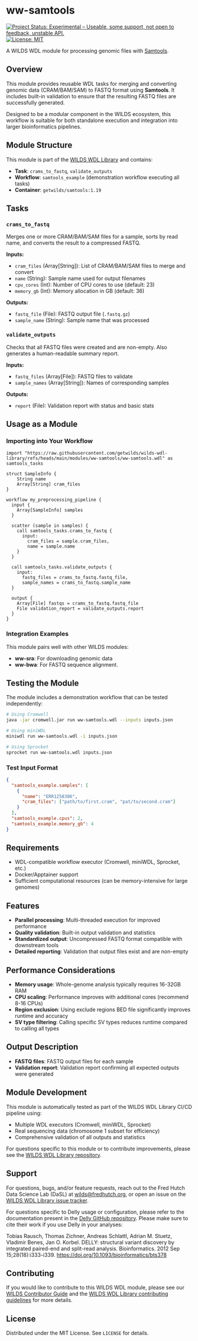 # ww-samtools
[![Project Status: Experimental – Useable, some support, not open to feedback, unstable API.](https://getwilds.org/badges/badges/experimental.svg)](https://getwilds.org/badges/#experimental)
[![License: MIT](https://img.shields.io/badge/License-MIT-yellow.svg)](https://opensource.org/licenses/MIT)

A WILDS WDL module for processing genomic files with [Samtools](http://www.htslib.org/).

## Overview

This module provides reusable WDL tasks for merging and converting genomic data (CRAM/BAM/SAM) to FASTQ format using **Samtools**. It includes built-in validation to ensure that the resulting FASTQ files are successfully generated.

Designed to be a modular component in the WILDS ecosystem, this workflow is suitable for both standalone execution and integration into larger bioinformatics pipelines.

## Module Structure

This module is part of the [WILDS WDL Library](https://github.com/getwilds/wilds-wdl-library) and contains:

- **Task**: `crams_to_fastq`, `validate_outputs`
- **Workflow**: `samtools_example` (demonstration workflow executing all tasks)
- **Container**: `getwilds/samtools:1.19`

## Tasks

### `crams_to_fastq`

Merges one or more CRAM/BAM/SAM files for a sample, sorts by read name, and converts the result to a compressed FASTQ.

**Inputs:**
- `cram_files` (Array[String]): List of CRAM/BAM/SAM files to merge and convert
- `name` (String): Sample name used for output filenames
- `cpu_cores` (Int): Number of CPU cores to use (default: 23)
- `memory_gb` (Int): Memory allocation in GB (default: 36)

**Outputs:**
- `fastq_file` (File): FASTQ output file (`.fastq.gz`)
- `sample_name` (String): Sample name that was processed

### `validate_outputs`

Checks that all FASTQ files were created and are non-empty. Also generates a human-readable summary report.

**Inputs:**
- `fastq_files` (Array[File]): FASTQ files to validate
- `sample_names` (Array[String]): Names of corresponding samples

**Outputs:**
- `report` (File): Validation report with status and basic stats

## Usage as a Module

### Importing into Your Workflow

```wdl
import "https://raw.githubusercontent.com/getwilds/wilds-wdl-library/refs/heads/main/modules/ww-samtools/ww-samtools.wdl" as samtools_tasks

struct SampleInfo {
    String name
    Array[String] cram_files
}

workflow my_preprocessing_pipeline {
  input {
    Array[SampleInfo] samples
  }

  scatter (sample in samples) {
    call samtools_tasks.crams_to_fastq {
      input:
        cram_files = sample.cram_files,
        name = sample.name
    }
  }

  call samtools_tasks.validate_outputs {
    input:
      fastq_files = crams_to_fastq.fastq_file,
      sample_names = crams_to_fastq.sample_name
  }

  output {
    Array[File] fastqs = crams_to_fastq.fastq_file
    File validation_report = validate_outputs.report
  }
}
```

### Integration Examples

This module pairs well with other WILDS modules:
- **ww-sra**: For downloading genomic data
- **ww-bwa**: For FASTQ sequence alignment.

## Testing the Module

The module includes a demonstration workflow that can be tested independently:

```bash
# Using Cromwell
java -jar cromwell.jar run ww-samtools.wdl --inputs inputs.json

# Using miniWDL
miniwdl run ww-samtools.wdl -i inputs.json

# Using Sprocket
sprocket run ww-samtools.wdl inputs.json
```

### Test Input Format

```json
{
  "samtools_example.samples": [
    {
      "name": "ERR1258306",
      "cram_files": ["path/to/first.cram", "pat/to/second.cram"]
    }
  ],
  "samtools_example.cpus": 2,
  "samtools_example.memory_gb": 4
}
```

## Requirements

- WDL-compatible workflow executor (Cromwell, miniWDL, Sprocket, etc.)
- Docker/Apptainer support
- Sufficient computational resources (can be memory-intensive for large genomes)

## Features

- **Parallel processing**: Multi-threaded execution for improved performance
- **Quality validation**: Built-in output validation and statistics
- **Standardized output**: Uncompressed FASTQ format compatible with downstream tools
- **Detailed reporting**: Validation that output files exist and are non-empty

## Performance Considerations

- **Memory usage**: Whole-genome analysis typically requires 16-32GB RAM
- **CPU scaling**: Performance improves with additional cores (recommend 8-16 CPUs)
- **Region exclusion**: Using exclude regions BED file significantly improves runtime and accuracy
- **SV type filtering**: Calling specific SV types reduces runtime compared to calling all types

## Output Description
- **FASTQ files**: FASTQ output files for each sample
- **Validation report**: Validation report confirming all expected outputs were generated

## Module Development

This module is automatically tested as part of the WILDS WDL Library CI/CD pipeline using:
- Multiple WDL executors (Cromwell, miniWDL, Sprocket)
- Real sequencing data (chromosome 1 subset for efficiency)
- Comprehensive validation of all outputs and statistics

For questions specific to this module or to contribute improvements, please see the [WILDS WDL Library repository](https://github.com/getwilds/wilds-wdl-library).

## Support

For questions, bugs, and/or feature requests, reach out to the Fred Hutch Data Science Lab (DaSL) at wilds@fredhutch.org, or open an issue on the [WILDS WDL Library issue tracker](https://github.com/getwilds/wilds-wdl-library/issues).

For questions specific to Delly usage or configuration, please refer to the documentation present in the [Delly GitHub repository](https://github.com/dellytools/delly). Please make sure to cite their work if you use Delly in your analyses:

Tobias Rausch, Thomas Zichner, Andreas Schlattl, Adrian M. Stuetz, Vladimir Benes, Jan O. Korbel.
DELLY: structural variant discovery by integrated paired-end and split-read analysis.
Bioinformatics. 2012 Sep 15;28(18):i333-i339.
https://doi.org/10.1093/bioinformatics/bts378

## Contributing

If you would like to contribute to this WILDS WDL module, please see our [WILDS Contributor Guide](https://getwilds.org/guide/) and the [WILDS WDL Library contributing guidelines](https://github.com/getwilds/wilds-wdl-library/blob/main/.github/CONTRIBUTING.md) for more details.

## License

Distributed under the MIT License. See `LICENSE` for details.